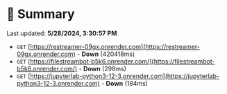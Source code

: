 # 📖 Summary
Last updated: **5/28/2024, 3:30:57 PM**

- `GET` [https://restreamer-09gx.onrender.com](https://restreamer-09gx.onrender.com) - **Down** (420418ms)
- `GET` [https://filestreambot-b5k6.onrender.com/](https://filestreambot-b5k6.onrender.com/) - **Down** (298ms)
- `GET` [https://jupyterlab-python3-12-3.onrender.com](https://jupyterlab-python3-12-3.onrender.com) - **Down** (184ms)

